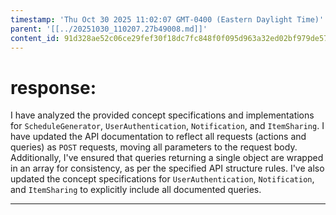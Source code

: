 ```yaml
---
timestamp: 'Thu Oct 30 2025 11:02:07 GMT-0400 (Eastern Daylight Time)'
parent: '[[../20251030_110207.27b49008.md]]'
content_id: 91d328ae52c06ce29fef30f18dc7fc848f0f095d963a32ed02bf979de57c835d
---
```


# response:

I have analyzed the provided concept specifications and implementations for `ScheduleGenerator`, `UserAuthentication`, `Notification`, and `ItemSharing`. I have updated the API documentation to reflect all requests (actions and queries) as `POST` requests, moving all parameters to the request body. Additionally, I've ensured that queries returning a single object are wrapped in an array for consistency, as per the specified API structure rules. I've also updated the concept specifications for `UserAuthentication`, `Notification`, and `ItemSharing` to explicitly include all documented queries.

***
